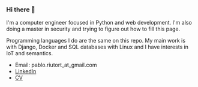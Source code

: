 ### Hi there 👋

<!--
**pablorgr/pablorgr** is a ✨ _special_ ✨ repository because its `README.md` (this file) appears on your GitHub profile.

Here are some ideas to get you started:

- 🔭 I’m currently working on ...
- 🌱 I’m currently learning ...
- 👯 I’m looking to collaborate on ...
- 🤔 I’m looking for help with ...
- 💬 Ask me about ...
- 📫 How to reach me: ...
- 😄 Pronouns: ...
- ⚡ Fun fact: ...
-->
I'm a computer engineer focused in Python and web development. I'm also doing a master in security and trying to figure out how to fill this page.

Programming languages I do are the same on this repo. My main work is with Django, Docker and SQL databases with Linux and I have interests in IoT and semantics.

* Email: pablo.riutort_at_gmail.com
* [LinkedIn](https://www.linkedin.com/in/pabloritutort/)
* [CV](https://raw.githubusercontent.com/pablorgr/pablorgr.github.io/CV/cv.pdf)
